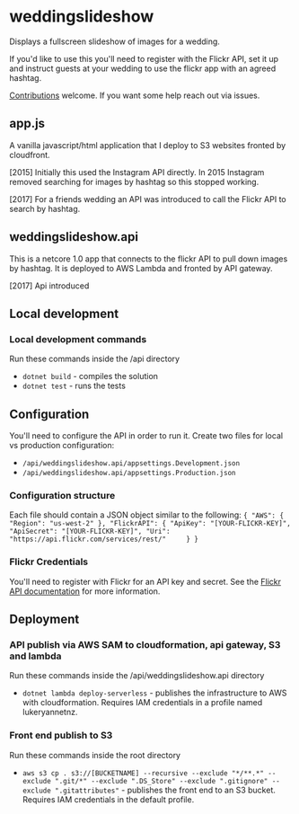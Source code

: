 # weddingslideshow
Displays a fullscreen slideshow of images for a wedding.

If you'd like to use this you'll need to register with the Flickr API, set it up and instruct guests at your wedding to use the flickr app with an agreed hashtag. 

[Contributions](CONTRIBUTING.md) welcome. If you want some help reach out via issues.

## app.js
A vanilla javascript/html application that I deploy to S3 websites fronted by cloudfront. 

[2015] Initially this used the Instagram API directly. In 2015 Instagram removed searching for images by hashtag so this stopped working. 

[2017] For a friends wedding an API was introduced to call the Flickr API to search by hashtag.   

## weddingslideshow.api
This is a netcore 1.0 app that connects to the flickr API to pull down images by hashtag. It is deployed to AWS Lambda and fronted by API gateway.

[2017] Api introduced

## Local development 
### Local development commands
Run these commands inside the /api directory
* `dotnet build` - compiles the solution
* `dotnet test` - runs the tests

## Configuration
You'll need to configure the API in order to run it. 
Create two files for local vs production configuration:
* `/api/weddingslideshow.api/appsettings.Development.json`
* `/api/weddingslideshow.api/appsettings.Production.json`

### Configuration structure
Each file should contain a JSON object similar to the following:
`{
  "AWS": { 
    "Region": "us-west-2"
  },
  "FlickrAPI": {
    "ApiKey": "[YOUR-FLICKR-KEY]",
    "ApiSecret": "[YOUR-FLICKR-KEY]",
    "Uri": "https://api.flickr.com/services/rest/"    
  }
}`

### Flickr Credentials
You'll need to register with Flickr for an API key and secret. See the [Flickr API documentation](https://www.flickr.com/services/api/misc.overview.html) for more information.

## Deployment
### API publish via AWS SAM to cloudformation, api gateway, S3 and lambda
Run these commands inside the /api/weddingslideshow.api directory
* `dotnet lambda deploy-serverless` - publishes the infrastructure to AWS with cloudformation. Requires IAM credentials in a profile named lukeryannetnz.

### Front end publish to S3
Run these commands inside the root directory
* `aws s3 cp . s3://[BUCKETNAME] --recursive --exclude "*/**.*" --exclude ".git/*" --exclude ".DS_Store" --exclude ".gitignore" --exclude ".gitattributes"` - publishes the front end to an S3 bucket. Requires IAM credentials in the default profile.
